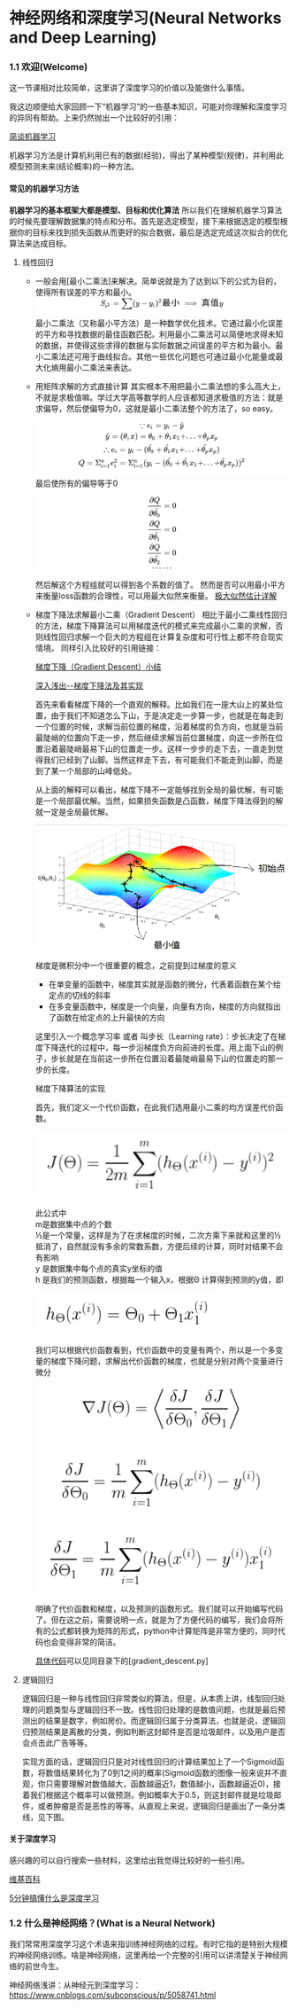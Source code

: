 神经网络和深度学习(Neural Networks and Deep Learning)
==============================================================
### 1.1 欢迎(Welcome)

这一节课相对比较简单，这里讲了深度学习的价值以及能做什么事情。

我这边顺便给大家回顾一下“机器学习”的一些基本知识，可能对你理解和深度学习的异同有帮助。上来仍然抛出一个比较好的引用：

[简谈机器学习](https://www.cnblogs.com/subconscious/p/4107357.html) 

机器学习方法是计算机利用已有的数据(经验)，得出了某种模型(规律)，并利用此模型预测未来(结论概率)的一种方法。

#### 常见的机器学习方法
**机器学习的基本框架大都是模型、目标和优化算法**
所以我们在理解机器学习算法的时候先要理解数据集的特点和分布。首先是选定模型，接下来根据选定的模型根据你的目标来找到损失函数从而更好的拟合数据，最后是选定完成这次拟合的优化算法来达成目标。

1. 线性回归

    - 一般会用[最小二乘法]来解决。简单说就是为了达到以下的公式为目的，使得所有误差的平方和最小。
        ![](../../imgs/least_squares.svg)
        最小二乘法（又称最小平方法）是一种数学优化技术。它通过最小化误差的平方和寻找数据的最佳函数匹配。利用最小二乘法可以简便地求得未知的数据，并使得这些求得的数据与实际数据之间误差的平方和为最小。最小二乘法还可用于曲线拟合。其他一些优化问题也可通过最小化能量或最大化熵用最小二乘法来表达。

    - 用矩阵求解的方式直接计算
        其实根本不用把最小二乘法想的多么高大上，不就是求极值嘛。学过大学高等数学的人应该都知道求极值的方法：就是求偏导，然后使偏导为0，这就是最小二乘法整个的方法了，so easy。

        ![](../../imgs/least_squares-2.svg)
        最后使所有的偏导等于0

        ![](../../imgs/least_squares-3.svg)

        然后解这个方程组就可以得到各个系数的值了。
        然而是否可以用最小平方来衡量loss函数的合理性，可以用最大似然来衡量。
        [极大似然估计详解](https://blog.csdn.net/zengxiantao1994/article/details/72787849)

    - 梯度下降法求解最小二乘（Gradient Descent）
        相比于最小二乘线性回归的方法，梯度下降算法可以用梯度迭代的模式来完成最小二乘的求解，否则线性回归求解一个巨大的方程组在计算复杂度和可行性上都不符合现实情境。
        同样引入比较好的引用链接：

        [梯度下降（Gradient Descent）小结](https://www.cnblogs.com/pinard/p/5970503.html)

        [深入浅出--梯度下降法及其实现](https://www.jianshu.com/p/c7e642877b0e)

        首先来看看梯度下降的一个直观的解释。比如我们在一座大山上的某处位置，由于我们不知道怎么下山，于是决定走一步算一步，也就是在每走到一个位置的时候，求解当前位置的梯度，沿着梯度的负方向，也就是当前最陡峭的位置向下走一步，然后继续求解当前位置梯度，向这一步所在位置沿着最陡峭最易下山的位置走一步。这样一步步的走下去，一直走到觉得我们已经到了山脚。当然这样走下去，有可能我们不能走到山脚，而是到了某一个局部的山峰低处。

        从上面的解释可以看出，梯度下降不一定能够找到全局的最优解，有可能是一个局部最优解。当然，如果损失函数是凸函数，梯度下降法得到的解就一定是全局最优解。

        ![](../../imgs/gradient_descent.png)

        梯度是微积分中一个很重要的概念，之前提到过梯度的意义

        - 在单变量的函数中，梯度其实就是函数的微分，代表着函数在某个给定点的切线的斜率
        - 在多变量函数中，梯度是一个向量，向量有方向，梯度的方向就指出了函数在给定点的上升最快的方向

        这里引入一个概念学习率 或者 叫步长（Learning rate）：步长决定了在梯度下降迭代的过程中，每一步沿梯度负方向前进的长度。用上面下山的例子，步长就是在当前这一步所在位置沿着最陡峭最易下山的位置走的那一步的长度。

        梯度下降算法的实现

        首先，我们定义一个代价函数，在此我们选用最小二乘的均方误差代价函数。
        
        ![](../../imgs/cost_funciton.png)

        此公式中<br>
        m是数据集中点的个数<br>
        ½是一个常量，这样是为了在求梯度的时候，二次方乘下来就和这里的½抵消了，自然就没有多余的常数系数，方便后续的计算，同时对结果不会有影响<br>
        y 是数据集中每个点的真实y坐标的值<br>
        h 是我们的预测函数，根据每一个输入x，根据Θ 计算得到预测的y值，即

        ![](../../imgs/predicate.png)

        我们可以根据代价函数看到，代价函数中的变量有两个，所以是一个多变量的梯度下降问题，求解出代价函数的梯度，也就是分别对两个变量进行微分

        ![](../../imgs/gradient_descent-2.png)

        明确了代价函数和梯度，以及预测的函数形式。我们就可以开始编写代码了。但在这之前，需要说明一点，就是为了方便代码的编写，我们会将所有的公式都转换为矩阵的形式，python中计算矩阵是非常方便的，同时代码也会变得非常的简洁。

        [具体代码](./gradient_descent.py)可以见同目录下的[gradient_descent.py]


2. 逻辑回归

    逻辑回归是一种与线性回归非常类似的算法，但是，从本质上讲，线型回归处理的问题类型与逻辑回归不一致。线性回归处理的是数值问题，也就是最后预测出的结果是数字，例如房价。而逻辑回归属于分类算法，也就是说，逻辑回归预测结果是离散的分类，例如判断这封邮件是否是垃圾邮件，以及用户是否会点击此广告等等。

    实现方面的话，逻辑回归只是对对线性回归的计算结果加上了一个Sigmoid函数，将数值结果转化为了0到1之间的概率(Sigmoid函数的图像一般来说并不直观，你只需要理解对数值越大，函数越逼近1，数值越小，函数越逼近0)，接着我们根据这个概率可以做预测，例如概率大于0.5，则这封邮件就是垃圾邮件，或者肿瘤是否是恶性的等等。从直观上来说，逻辑回归是画出了一条分类线，见下图。



#### 关于深度学习

感兴趣的可以自行搜索一些材料，这里给出我觉得比较好的一些引用。

[维基百科](https://zh.wikipedia.org/wiki/%E6%B7%B1%E5%BA%A6%E5%AD%A6%E4%B9%A0)

[5分钟搞懂什么是深度学习](https://www.jianshu.com/p/27e9f1451882)

### 1.2 什么是神经网络？(What is a Neural Network)

我们常常用深度学习这个术语来指训练神经网络的过程。有时它指的是特别大规模的神经网络训练。啥是神经网络，这里再给一个完整的引用可以讲清楚关于神经网络的前世今生。

神经网络浅讲：从神经元到深度学习：https://www.cnblogs.com/subconscious/p/5058741.html


